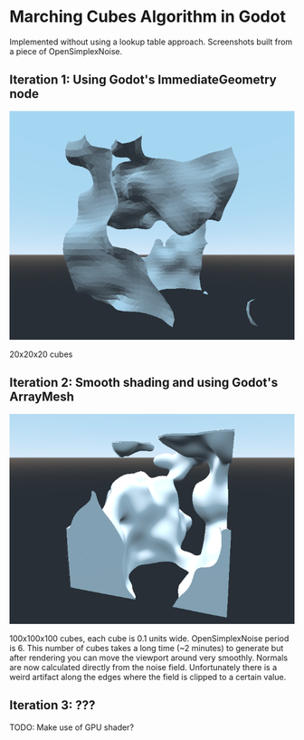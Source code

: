 # Marching Cubes Algorithm in Godot

Implemented without using a lookup table approach. Screenshots built from a piece of OpenSimplexNoise.

## Iteration 1: Using Godot's ImmediateGeometry node

![screenshot 1](screenshots/screenshot.png)

20x20x20 cubes

## Iteration 2: Smooth shading and using Godot's ArrayMesh

![screenshot 2](screenshots/screenshot2.png)

100x100x100 cubes, each cube is 0.1 units wide. OpenSimplexNoise period is 6. This number of cubes takes a long time (~2 minutes) to generate but after rendering you can move the viewport around very smoothly. Normals are now calculated directly from the noise field. Unfortunately there is a weird artifact along the edges where the field is clipped to a certain value.

## Iteration 3: ???

TODO: Make use of GPU shader?
